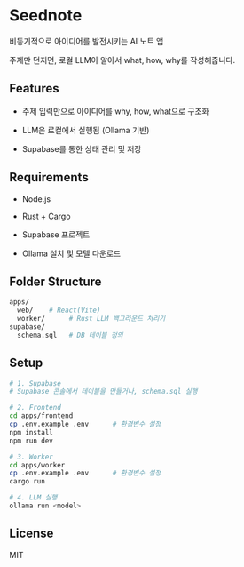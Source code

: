 # Seednote

비동기적으로 아이디어를 발전시키는 AI 노트 앱

주제만 던지면, 로컬 LLM이 알아서 what, how, why를 작성해줍니다.

## Features

- 주제 입력만으로 아이디어를 why, how, what으로 구조화

- LLM은 로컬에서 실행됨 (Ollama 기반)

- Supabase를 통한 상태 관리 및 저장

## Requirements

- Node.js

- Rust + Cargo

- Supabase 프로젝트

- Ollama 설치 및 모델 다운로드

## Folder Structure

```bash
apps/
  web/    # React(Vite)
  worker/      # Rust LLM 백그라운드 처리기
supabase/
  schema.sql   # DB 테이블 정의
```

## Setup

```bash
# 1. Supabase
# Supabase 콘솔에서 테이블을 만들거나, schema.sql 실행

# 2. Frontend
cd apps/frontend
cp .env.example .env      # 환경변수 설정
npm install
npm run dev

# 3. Worker
cd apps/worker
cp .env.example .env      # 환경변수 설정
cargo run

# 4. LLM 실행
ollama run <model>
```

## License

MIT
